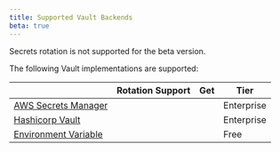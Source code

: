 ```yaml
---
title: Supported Vault Backends
beta: true
---
```


Secrets rotation is not supported for the beta version.

The following Vault implementations are supported:

|                                                                                                                        | Rotation Support             | Get                          | Tier       |
|------------------------------------------------------------------------------------------------------------------------|------------------------------|------------------------------|------------|
| [AWS Secrets Manager](/gateway/{{page.kong_version}}/plan-and-deploy/security/secrets-management/backends/aws-sm)      |  <i class="fa fa-times"></i> |  <i class="fa fa-check"></i> | Enterprise |
| [Hashicorp Vault](/gateway/{{page.kong_version}}/plan-and-deploy/security/secrets-management/backends/hashicorp-vault) |  <i class="fa fa-times"></i> |  <i class="fa fa-check"></i> | Enterprise |
| [Environment Variable](/gateway/{{page.kong_version}}/plan-and-deploy/security/secrets-management/backends/env)        |  <i class="fa fa-times"></i> |  <i class="fa fa-check"></i> | Free       |
